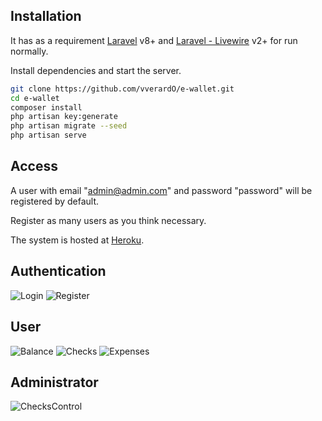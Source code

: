 ## Installation

It has as a requirement [Laravel](https://laravel.com/docs/8.x) v8+ and [Laravel - Livewire](https://laravel-livewire.com/docs/2.x/installation) v2+ for run normally.

Install dependencies and start the server.

```sh
git clone https://github.com/vverardO/e-wallet.git
cd e-wallet
composer install
php artisan key:generate
php artisan migrate --seed
php artisan serve
```

## Access
A user with email "admin@admin.com" and password "password" will be registered by default.

Register as many users as you think necessary.

The system is hosted at [Heroku](http://powerful-eyrie-36129.herokuapp.com/login).

## Authentication
![Login](https://i.postimg.cc/GmRc7g3g/login.png)
![Register](https://i.postimg.cc/wjk9S57q/register.png)

## User
![Balance](https://i.postimg.cc/SQXNJztd/balance.png)
![Checks](https://i.postimg.cc/YqYrxB7m/checks.png)
![Expenses](https://i.postimg.cc/nV6V7cyJ/expenses.png)

## Administrator
![ChecksControl](https://i.postimg.cc/bvNq8GtQ/checks-control.png)
